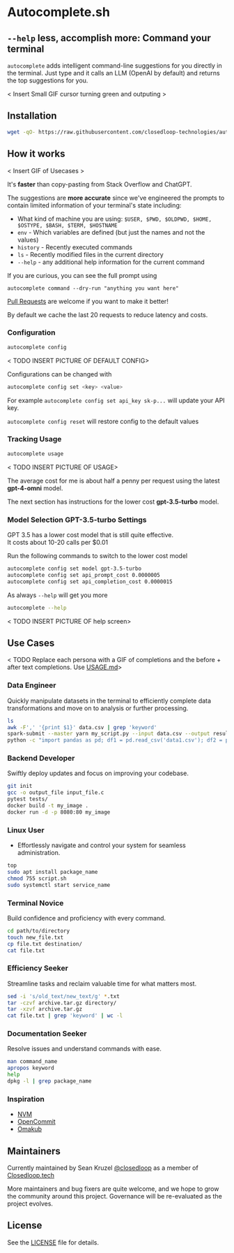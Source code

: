Autocomplete.sh
========================================================
## `--help` less, accomplish more: Command your terminal

`autocomplete` adds intelligent command-line suggestions  for you directly in the terminal.  Just type <TAB><TAB> and it calls an LLM (OpenAI by default) and returns the top suggestions for you.

< Insert Small GIF cursor turning green and outputing >

## Installation

```bash
wget -qO- https://raw.githubusercontent.com/closedloop-technologies/autocomplete-sh/main/install.sh | bash
```

## How it works

< Insert GIF of Usecases >

It's **faster** than copy-pasting from Stack Overflow and ChatGPT.  

The suggestions are **more accurate** since we've engineered the prompts to contain limited information of your terminal's state including:
 * What kind of machine you are using: `$USER, $PWD, $OLDPWD, $HOME, $OSTYPE, $BASH, $TERM, $HOSTNAME`
 * `env` - Which variables are defined (but just the names and not the values)
 * `history` - Recently executed commands
 * `ls` - Recently modified files in the current directory 
 * `--help` - any additional help information for the current command

If you are curious, you can see the full prompt using
```
autocomplete command --dry-run "anything you want here"
```
[Pull Requests](https://github.com/closedloop-technologies/autocomplete-sh/pulls) are welcome if you want to make it better!

By default we cache the last 20 requests to reduce latency and costs.  

### Configuration

```bash
autocomplete config
```
< TODO INSERT PICTURE OF DEFAULT CONFIG>

Configurations can be changed with
```bash
autocomplete config set <key> <value>
```
For example `autocomplete config set api_key sk-p...` will update your API key.

`autocomplete config reset` will restore config to the default values

### Tracking Usage
```bash
autocomplete usage
```
< TODO INSERT PICTURE OF USAGE>

The average cost for me is about half a penny per request using the latest **gpt-4-omni** model. 

The next section has instructions for the lower cost **gpt-3.5-turbo** model. 

### Model Selection GPT-3.5-turbo Settings
GPT 3.5 has a lower cost model that is still quite effective.  
It costs about 10-20 calls per $0.01

Run the following commands to switch to the lower cost model
```bash
autocomplete config set model gpt-3.5-turbo
autocomplete config set api_prompt_cost 0.0000005
autocomplete config set api_completion_cost 0.0000015
```

As always `--help` will get you more
```bash
autocomplete --help
```

< TODO INSERT PICTURE OF help screen>

## Use Cases

< TODO Replace each persona with a GIF of completions and the before + after text completions.  Use [USAGE.md](USAGE.md)>

### Data Engineer
Quickly manipulate datasets in the terminal to efficiently complete data transformations and move on to analysis or further processing.

```bash
ls
awk -F',' '{print $1}' data.csv | grep 'keyword'
spark-submit --master yarn my_script.py --input data.csv --output results/
python -c "import pandas as pd; df1 = pd.read_csv('data1.csv'); df2 = pd.read_csv('data2.csv'); merged_df = pd.merge(df1, df2, on='key_column'); merged_df.to_csv('merged_data.csv', index=False)"
```

### Backend Developer
Swiftly deploy updates and focus on improving your codebase.

```bash
git init
gcc -o output_file input_file.c
pytest tests/
docker build -t my_image .
docker run -d -p 8080:80 my_image
```

### Linux User
- Effortlessly navigate and control your system for seamless administration.
```bash
top
sudo apt install package_name
chmod 755 script.sh
sudo systemctl start service_name
```

### Terminal Novice
Build confidence and proficiency with every command.

```bash
cd path/to/directory
touch new_file.txt
cp file.txt destination/
cat file.txt
```

### Efficiency Seeker
Streamline tasks and reclaim valuable time for what matters most.

```bash
sed -i 's/old_text/new_text/g' *.txt
tar -czvf archive.tar.gz directory/
tar -xzvf archive.tar.gz
cat file.txt | grep 'keyword' | wc -l
```

### Documentation Seeker
Resolve issues and understand commands with ease.

```bash
man command_name
apropos keyword
help
dpkg -l | grep package_name
```

### Inspiration

 * [NVM](https://github.com/nvm-sh/nvm/tree/master)
 * [OpenCommit](https://github.com/di-sukharev/opencommit)
 * [Omakub](https://omakub.org/)

## Maintainers

Currently maintained by Sean Kruzel [@closedloop](https://github.com/closedloop) as a member of [Closedloop.tech](https://Closedloop.tech)

More maintainers and bug fixers are quite welcome, and we hope to grow the community around this project.
Governance will be re-evaluated as the project evolves.

## License

See the [LICENSE](./LICENSE) file for details.

